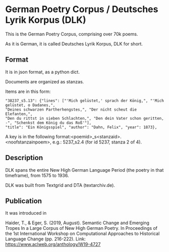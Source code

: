 # German Poetry Corpus / Deutsches Lyrik Korpus (DLK)

This is the German Poetry Corpus, comprising over 70k poems.

As it is German, it is called Deutsches Lyrik Korpus, DLK for short.


## Format

It is in json format, as a python dict.

Documents are organized as stanzas.

Items are in this form:

```
"38237_s5.13": {"lines": ["'Mich gelüstet,' sprach der König,", "'Mich gelüstet, o Dadanes,", 
"Deines schwarzen Partherhengstes,", "Der nicht scheut die Elefanten,", 
"Den du rittst in sieben Schlachten,", "Den dein Vater schon geritten, -", "Schenkst dem König du das Roß'"], 
"title": "Ein Königsspiel", "author": "Dahn, Felix", "year": 1873},
```

A key is in the following format:\<poemid\>_s\<stanzaid\>.\<noofstanzainpoem\>, e.g.: 5237_s2.4 (for id 5237, stanza 2 of 4).


## Description

DLK spans the entire New High German Language Period (the poetry in that timeframe), from 1575 to 1936.

DLK was built from Textgrid and DTA (textarchiv.de).


## Publication
It was introduced in

Haider, T., & Eger, S. (2019, August). Semantic Change and Emerging Tropes In a Large Corpus of New High German Poetry. In Proceedings of the 1st International Workshop on Computational Approaches to Historical Language Change (pp. 216-222).
Link: https://www.aclweb.org/anthology/W19-4727
